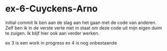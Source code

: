 # ex-6-Cuyckens-Arno
initial commit
Ik ben aan de slag aan het gaan met de code van anderen. 
Zelf ben ik in de verste verte niet in staat om deze code uit mijn eigen duim te zuigen.
Ik blijf hier ook aan verder werken.

ex 3 is een work in progress
ex 4 is nog onbestaande
